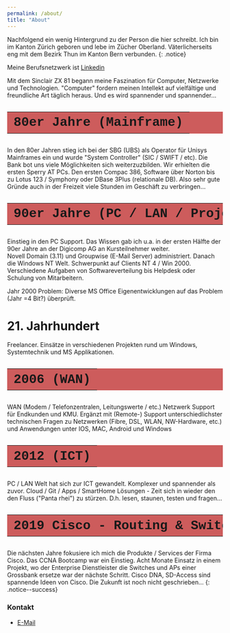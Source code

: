 ```yaml
---
permalink: /about/
title: "About"
---
```


Nachfolgend ein wenig Hintergrund zu der Person die hier schreibt. Ich bin im Kanton Zürich geboren und lebe im Zücher Oberland. Väterlicherseits eng mit dem Bezirk Thun im Kanton Bern verbunden.
{: .notice}

Meine Berufsnetzwerk ist [Linkedin](https://www.linkedin.com/in/peter-gyger-89aa7414a)  

Mit dem Sinclair ZX 81 begann meine Faszination für Computer, Netzwerke und Technologien. "Computer" fordern meinen Intellekt auf vielfältige und freundliche Art täglich heraus. Und es wird spannender und spannender...

<table>
    <tr>
        <th>80er Jahre (Mainframe)</th>  
    </tr>
</table>  
 In den 80er Jahren stieg ich bei der SBG (UBS) als Operator für Unisys Mainframes ein und wurde "System Controller" (SIC / SWIFT / etc). Die Bank bot uns viele Möglichkeiten sich weiterzuzbilden. Wir erhielten die ersten Sperry AT PCs. Den ersten Compac 386, Software über Norton bis zu Lotus 123 / Symphony oder DBase 3Plus (relationale DB). Also sehr gute Gründe auch in der Freizeit viele Stunden im Geschäft zu verbringen...  

<table>
    <tr>
        <th>90er Jahre (PC / LAN / Projekte)</th>  
    </tr>
</table>  

Einstieg in den PC Support. Das Wissen gab ich u.a. in der ersten Hälfte der 90er Jahre an der Digicomp AG an Kursteilnehmer weiter.  
Novell Domain (3.11) und Groupwise (E-Mail Server) administriert. Danach die Windows NT Welt. Schwerpunkt auf Clients NT 4 / Win 2000. Verschiedene Aufgaben von Softwareverteilung bis Helpdesk oder Schulung von Mitarbeitern.  

Jahr 2000 Problem: Diverse MS Office Eigenentwicklungen auf das Problem (Jahr =4 Bit?) überprüft.

# 21. Jahrhundert  

Freelancer. Einsätze in verschiedenen Projekten rund um Windows, Systemtechnik und MS Applikationen. 

<table>
    <tr>
        <th>2006 (WAN)</th>  
    </tr>
</table>  

WAN (Modem / Telefonzentralen, Leitungswerte / etc.) Netzwerk Support für Endkunden und KMU. Ergänzt mit (Remote-) Support unterschiedlichster technischen Fragen zu Netzwerken (Fibre, DSL, WLAN, NW-Hardware, etc.) und Anwendungen unter IOS, MAC, Android und Windows

<table>
    <tr>
        <th>2012 (ICT)</th>  
    </tr>
</table>  

PC / LAN Welt hat sich zur ICT gewandelt. Komplexer und spannender als zuvor. Cloud / Git / Apps / SmartHome Lösungen - Zeit sich in wieder den den Fluss ("Panta rhei") zu stürzen. D.h. lesen, staunen, testen und fragen...

<style type="text/css">
    table {
        font-family: 'Cascadia Code', 'Fira Code', Consolas, 'Courier New', Courier, monospace;
        font-size: 30px;
        white-space: nowrap;
        background-color: rgba(205,92,92,1)
    }
</style>  
<table>
    <tr>
        <th>2019 Cisco - Routing & Switching</th>
    </tr>
</table>  

Die nächsten Jahre fokusiere ich mich die Produkte / Services der Firma Cisco. Das CCNA Bootcamp war ein Einstieg. Acht Monate Einsatz in einem Projekt, wo der Enterprise Dienstleister die Switches und APs einer Grossbank ersetze war der nächste Schritt. Cisco DNA, SD-Access sind spannende Ideen von Cisco. Die Zukunft ist noch nicht geschrieben...
{: .notice--success} 

### Kontakt

* [E-Mail](mailto:petergyger@photonmail.com)
